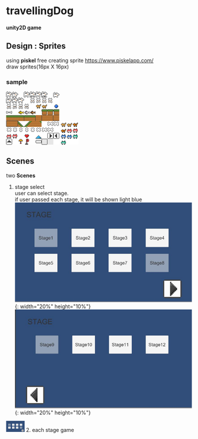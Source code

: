 # travellingDog
#### unity2D game
  
  
  
## Design : Sprites
using **piskel** free creating sprite https://www.piskelapp.com/  
draw sprites(16px X 16px)  
### sample  
![sprites1](./Assets/Sprites/sprites1.png)
![monster](./Assets/Sprites/monster.png)    

## Scenes  
two **Scenes**  
1. stage select  
user can select stage.  
if user passed each stage, it will be shown light blue  
![select1](./images/select1.JPG){: width="20%" height="10%"}  
![select2](./images/select2.JPG){: width="20%" height="10%"}  
<img src = './images/select1.JPG' width = '50px' height = '30px' />
2. each stage game  




